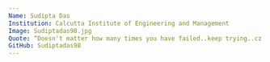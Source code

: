 ```yaml
---
Name: Sudipta Das
Institution: Calcutta Institute of Engineering and Management
Image: Sudiptadas98.jpg
Quote: “Doesn't matter how many times you have failed..keep trying..cz hard work pays off.”
GitHub: Sudiptadas98
---
```

